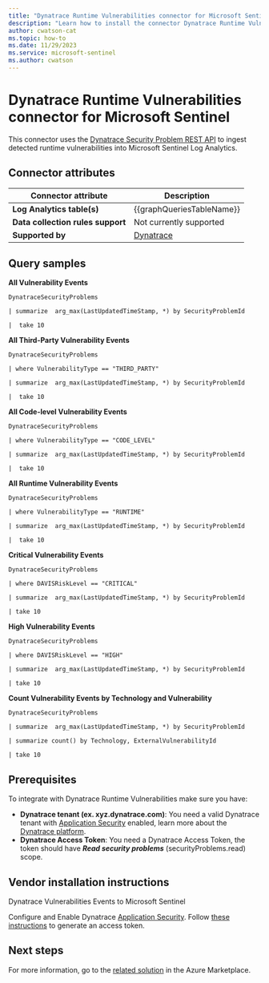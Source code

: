 ```yaml
---
title: "Dynatrace Runtime Vulnerabilities connector for Microsoft Sentinel"
description: "Learn how to install the connector Dynatrace Runtime Vulnerabilities to connect your data source to Microsoft Sentinel."
author: cwatson-cat
ms.topic: how-to
ms.date: 11/29/2023
ms.service: microsoft-sentinel
ms.author: cwatson
---
```


# Dynatrace Runtime Vulnerabilities connector for Microsoft Sentinel

This connector uses the [Dynatrace Security Problem REST API](https://docs.dynatrace.com/docs/dynatrace-api/environment-api/application-security/vulnerabilities/get-vulnerabilities) to ingest detected runtime vulnerabilities into Microsoft Sentinel Log Analytics.

## Connector attributes

| Connector attribute | Description |
| --- | --- |
| **Log Analytics table(s)** | {{graphQueriesTableName}}<br/> |
| **Data collection rules support** | Not currently supported |
| **Supported by** | [Dynatrace](https://www.dynatrace.com/services-support/) |

## Query samples

**All Vulnerability Events**
   ```kusto
DynatraceSecurityProblems

   | summarize  arg_max(LastUpdatedTimeStamp, *) by SecurityProblemId

   |  take 10
   ```

**All Third-Party Vulnerability Events**
   ```kusto
DynatraceSecurityProblems

   | where VulnerabilityType == "THIRD_PARTY"

   | summarize  arg_max(LastUpdatedTimeStamp, *) by SecurityProblemId

   |  take 10
   ```

**All Code-level Vulnerability Events**
   ```kusto
DynatraceSecurityProblems

   | where VulnerabilityType == "CODE_LEVEL"

   | summarize  arg_max(LastUpdatedTimeStamp, *) by SecurityProblemId

   |  take 10
   ```

**All Runtime Vulnerability Events**
   ```kusto
DynatraceSecurityProblems

   | where VulnerabilityType == "RUNTIME"

   | summarize  arg_max(LastUpdatedTimeStamp, *) by SecurityProblemId

   |  take 10
   ```

**Critical Vulnerability Events**
   ```kusto
DynatraceSecurityProblems

   | where DAVISRiskLevel == "CRITICAL"

   | summarize  arg_max(LastUpdatedTimeStamp, *) by SecurityProblemId

   | take 10
   ```

**High Vulnerability Events**
   ```kusto
DynatraceSecurityProblems

   | where DAVISRiskLevel == "HIGH"

   | summarize  arg_max(LastUpdatedTimeStamp, *) by SecurityProblemId

   | take 10
   ```

**Count Vulnerability Events by Technology and Vulnerability**
   ```kusto
DynatraceSecurityProblems

   | summarize  arg_max(LastUpdatedTimeStamp, *) by SecurityProblemId

   | summarize count() by Technology, ExternalVulnerabilityId

   | take 10
   ```



## Prerequisites

To integrate with Dynatrace Runtime Vulnerabilities make sure you have: 

- **Dynatrace tenant (ex. xyz.dynatrace.com)**: You need a valid Dynatrace tenant with [Application Security](https://www.dynatrace.com/platform/application-security/) enabled, learn more about the [Dynatrace platform](https://www.dynatrace.com/).
- **Dynatrace Access Token**: You need a Dynatrace Access Token, the token should have ***Read security problems*** (securityProblems.read) scope.


## Vendor installation instructions

Dynatrace Vulnerabilities Events to Microsoft Sentinel

Configure and Enable Dynatrace [Application Security](https://www.dynatrace.com/platform/application-security/). 
 Follow [these instructions](https://docs.dynatrace.com/docs/shortlink/token#create-api-token) to generate an access token.




## Next steps

For more information, go to the [related solution](https://azuremarketplace.microsoft.com/en-us/marketplace/apps/dynatrace.dynatrace_azure_sentinel?tab=Overview) in the Azure Marketplace.
